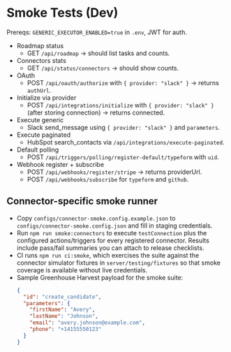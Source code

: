 # Smoke Tests (Dev)

Prereqs: `GENERIC_EXECUTOR_ENABLED=true` in `.env`, JWT for auth.

- Roadmap status
  - GET `/api/roadmap` → should list tasks and counts.
- Connectors stats
  - GET `/api/status/connectors` → should show counts.
- OAuth
  - POST `/api/oauth/authorize` with `{ provider: "slack" }` → returns `authUrl`.
- Initialize via provider
  - POST `/api/integrations/initialize` with `{ provider: "slack" }` (after storing connection) → returns connected.
- Execute generic
  - Slack send_message using `{ provider: "slack" }` and `parameters`.
- Execute paginated
  - HubSpot search_contacts via `/api/integrations/execute-paginated`.
- Default polling
  - POST `/api/triggers/polling/register-default/typeform` with `uid`.
- Webhook register + subscribe
  - POST `/api/webhooks/register/stripe` → returns providerUrl.
  - POST `/api/webhooks/subscribe` for `typeform` and `github`.

## Connector-specific smoke runner

- Copy `configs/connector-smoke.config.example.json` to
  `configs/connector-smoke.config.json` and fill in staging credentials.
- Run `npm run smoke:connectors` to execute `testConnection` plus the configured
  actions/triggers for every registered connector. Results include pass/fail
  summaries you can attach to release checklists.
- CI runs `npm run ci:smoke`, which exercises the suite against the connector
  simulator fixtures in `server/testing/fixtures` so that smoke coverage is
  available without live credentials.
- Sample Greenhouse Harvest payload for the smoke suite:
  ```json
  {
    "id": "create_candidate",
    "parameters": {
      "firstName": "Avery",
      "lastName": "Johnson",
      "email": "avery.johnson@example.com",
      "phone": "+14155550123"
    }
  }
  ```
